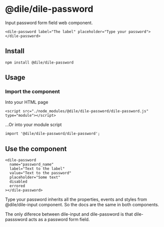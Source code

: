 # @dile/dile-password

Input password form field web component.

```
<dile-password label="The label" placeholder="Type your password"></dile-password>
```

## Install

```
npm install @dile/dile-password
```

## Usage

### Import the component

Into your HTML page

```
<script src="./node_modules/@dile/dile-password/dile-password.js" type="module"></script>

```

...Or into your module script

```
import '@dile/dile-password/dile-password';
```

## Use the component

```
<dile-password
  name="password_name"
  label="Text to the label"
  value="Text to the password"
  placeholder="Some text"
  disabled
  errored
></dile-password>
```

Type your password inherits all the properties, events and styles from @dile/dile-input component. So the docs are the same in both components.

The only diferece between dile-input and dile-password is that dile-passsword acts as a password form field.
